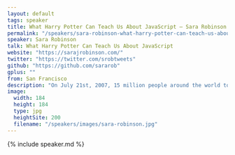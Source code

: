 ```yaml
---
layout: default
tags: speaker
title: What Harry Potter Can Teach Us About JavaScript – Sara Robinson
permalink: "/speakers/sara-robinson-what-harry-potter-can-teach-us-about-javascript.html"
speaker: Sara Robinson
talk: What Harry Potter Can Teach Us About JavaScript
website: "https://sarajrobinson.com/"
twitter: "https://twitter.com/srobtweets"
github: "https://github.com/sararob"
gplus: ""
from: San Francisco
description: "On July 21st, 2007, 15 million people around the world took a break from their daily routine to read the final installment of J.K. Rowling’s best-selling Harry Potter series. Through this spellbinding story, Rowling crafted a global phenomenon, outselling every book in history with the exception of the Bible and Mao Zedong’s Little Red Book.  What can the Harry Potter phenomenon, which was largely fueled by the Internet, teach us about JavaScript? More than you might think. \n\nIn my talk, I’ll highlight some similarities between the adoption of Harry Potter and JavaScript. The spread of both HP and JavaScript occurred at the same time in the late 90s, and each phenomenon had a role in shaping the other. I’ll also discuss how the magic of Harry Potter and its international fan following can inform the global JavaScript community. After the talk, you’ll understand the evolution of JavaScript from an entirely new perspective and you’ll be exposed to a few magical JavaScript APIs. "
image: 
  width: 184
  height: 184
  type: jpg
  heightSite: 200
  filename: "/speakers/images/sara-robinson.jpg"
---
```


{% include speaker.md %}
